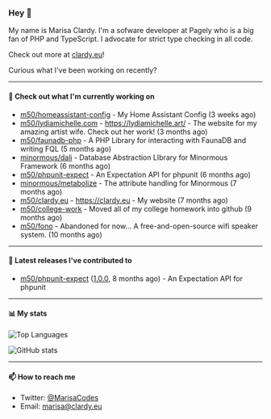 ### Hey 👋

My name is Marisa Clardy. I'm a sofware developer at Pagely who is a big fan of PHP and TypeScript. I advocate for strict type checking in all code.

Check out more at [clardy.eu](https://clardy.eu)!

Curious what I've been working on recently?

---

#### 👷  Check out what I'm currently working on

- [m50/homeassistant-config](https://github.com/m50/homeassistant-config) - My Home Assistant Config (3 weeks ago)
- [m50/lydiamichelle.com](https://github.com/m50/lydiamichelle.com) - https://lydiamichelle.art/ - The website for my amazing artist wife. Check out her work! (3 months ago)
- [m50/faunadb-php](https://github.com/m50/faunadb-php) - A PHP Library for interacting with FaunaDB and writing FQL (5 months ago)
- [minormous/dali](https://github.com/minormous/dali) - Database Abstraction LIbrary for Minormous Framework (6 months ago)
- [m50/phpunit-expect](https://github.com/m50/phpunit-expect) - An Expectation API for phpunit (6 months ago)
- [minormous/metabolize](https://github.com/minormous/metabolize) - The attribute handling for Minormous (7 months ago)
- [m50/clardy.eu](https://github.com/m50/clardy.eu) - https://clardy.eu - My website (7 months ago)
- [m50/college-work](https://github.com/m50/college-work) - Moved all of my college homework into github (9 months ago)
- [m50/fono](https://github.com/m50/fono) - Abandoned for now... A free-and-open-source wifi speaker system. (10 months ago)

---

#### 🔭  Latest releases I've contributed to

- [m50/phpunit-expect](https://github.com/m50/phpunit-expect) ([1.0.0](https://github.com/m50/phpunit-expect/releases/tag/1.0.0), 8 months ago) - An Expectation API for phpunit

---

#### 📊  My stats

![Top Languages](https://github-readme-stats.vercel.app/api/top-langs/?username=m50&hide=javascript,css,html&layout=compact&langs_count=8)

![GitHub stats](https://github-readme-stats.vercel.app/api?username=m50&count_private=1&show_icons=true)

---

#### 📫  How to reach me

- Twitter: [@MarisaCodes](https://twitter.com/MarisaCodes)
- Email: [marisa@clardy.eu](mailto://marisa@clardy.eu)

